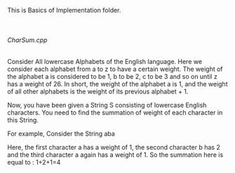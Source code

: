 This is Basics of Implementation folder.

<br>
<h6>CharSum.cpp</h6>
Consider All lowercase Alphabets of the English language. Here we consider each alphabet from a to z to have a certain weight. The weight of the alphabet a is considered to be 1, b to be 2, c to be 3 and so on until z has a weight of 26. In short, the weight of the alphabet a is 1, and the weight of all other alphabets is the weight of its previous alphabet + 1.

Now, you have been given a String S consisting of lowercase English characters. You need to find the summation of weight of each character in this String.

For example, Consider the String aba

Here, the first character a has a weight of 1, the second character b has 2 and the third character a again has a weight of 1. So the summation here is equal to : 1+2+1=4

